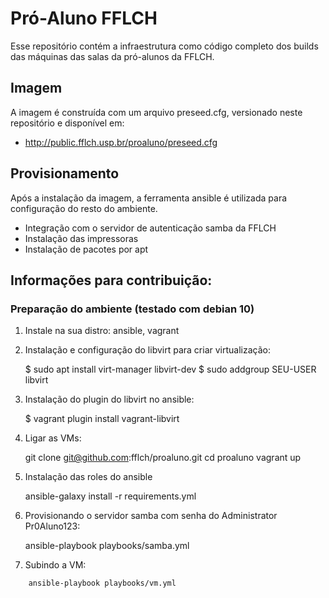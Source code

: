 # Pró-Aluno FFLCH

Esse repositório contém a infraestrutura como código completo dos builds das 
máquinas das salas da pró-alunos da FFLCH. 

## Imagem

A imagem é construída com um arquivo preseed.cfg, versionado neste repositório
e disponível em:

 - http://public.fflch.usp.br/proaluno/preseed.cfg

## Provisionamento

Após a instalação da imagem, a ferramenta ansible é utilizada para configuração 
do resto do ambiente.

 - Integração com o servidor de autenticação samba da FFLCH
 - Instalação das impressoras
 - Instalação de pacotes por apt

## Informações para contribuição:

### Preparação do ambiente (testado com debian 10)

1. Instale na sua distro: ansible, vagrant

2. Instalação e configuração do libvirt para criar virtualização:

    $ sudo apt install virt-manager libvirt-dev
    $ sudo addgroup SEU-USER libvirt

3. Instalação do plugin do libvirt no ansible:

    $ vagrant plugin install vagrant-libvirt

4. Ligar as VMs:
    
    git clone git@github.com:fflch/proaluno.git
    cd proaluno
    vagrant up

5. Instalação das roles do ansible

    ansible-galaxy install -r requirements.yml

6. Provisionando o servidor samba com senha do Administrator Pr0Aluno123:

    ansible-playbook playbooks/samba.yml

7. Subindo a VM:

```
    ansible-playbook playbooks/vm.yml
```

